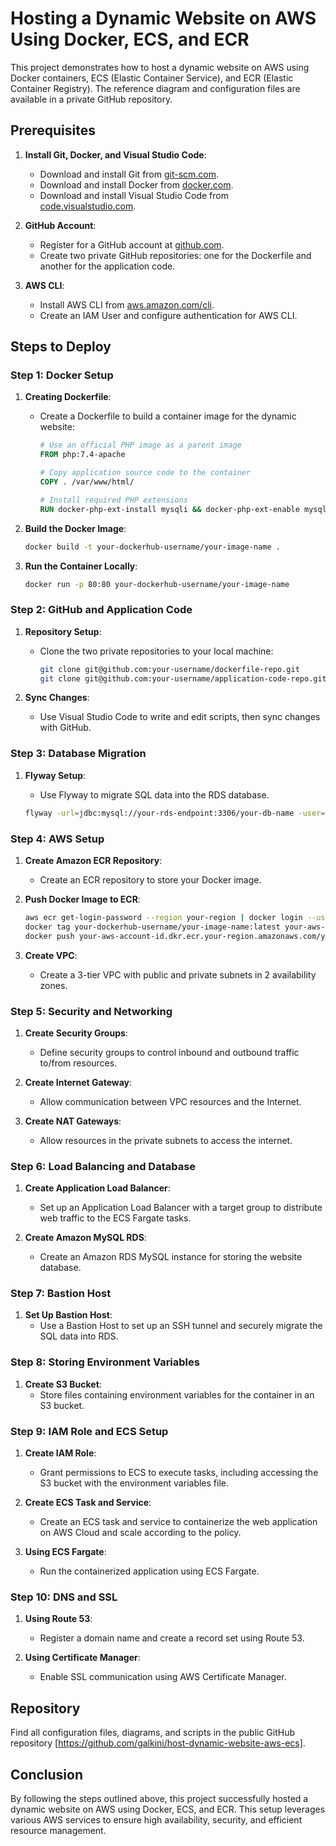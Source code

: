 # Hosting a Dynamic Website on AWS Using Docker, ECS, and ECR

This project demonstrates how to host a dynamic website on AWS using Docker containers, ECS (Elastic Container Service), and ECR (Elastic Container Registry). The reference diagram and configuration files are available in a private GitHub repository.

## Prerequisites

1. **Install Git, Docker, and Visual Studio Code**:
   - Download and install Git from [git-scm.com](https://git-scm.com).
   - Download and install Docker from [docker.com](https://www.docker.com).
   - Download and install Visual Studio Code from [code.visualstudio.com](https://code.visualstudio.com).

2. **GitHub Account**:
   - Register for a GitHub account at [github.com](https://github.com).
   - Create two private GitHub repositories: one for the Dockerfile and another for the application code.

3. **AWS CLI**:
   - Install AWS CLI from [aws.amazon.com/cli](https://aws.amazon.com/cli).
   - Create an IAM User and configure authentication for AWS CLI.

## Steps to Deploy

### Step 1: Docker Setup

1. **Creating Dockerfile**:
   - Create a Dockerfile to build a container image for the dynamic website:

     ```Dockerfile
     # Use an official PHP image as a parent image
     FROM php:7.4-apache

     # Copy application source code to the container
     COPY . /var/www/html/

     # Install required PHP extensions
     RUN docker-php-ext-install mysqli && docker-php-ext-enable mysqli
     ```

2. **Build the Docker Image**:

    ```sh
    docker build -t your-dockerhub-username/your-image-name .
    ```

3. **Run the Container Locally**:

    ```sh
    docker run -p 80:80 your-dockerhub-username/your-image-name
    ```

### Step 2: GitHub and Application Code

1. **Repository Setup**:
   - Clone the two private repositories to your local machine:

     ```sh
     git clone git@github.com:your-username/dockerfile-repo.git
     git clone git@github.com:your-username/application-code-repo.git
     ```

2. **Sync Changes**:
   - Use Visual Studio Code to write and edit scripts, then sync changes with GitHub.

### Step 3: Database Migration

1. **Flyway Setup**:
   - Use Flyway to migrate SQL data into the RDS database.

    ```sh
    flyway -url=jdbc:mysql://your-rds-endpoint:3306/your-db-name -user=your-username -password=your-password migrate
    ```

### Step 4: AWS Setup

1. **Create Amazon ECR Repository**:
   - Create an ECR repository to store your Docker image.

2. **Push Docker Image to ECR**:

    ```sh
    aws ecr get-login-password --region your-region | docker login --username AWS --password-stdin your-aws-account-id.dkr.ecr.your-region.amazonaws.com
    docker tag your-dockerhub-username/your-image-name:latest your-aws-account-id.dkr.ecr.your-region.amazonaws.com/your-ecr-repository-name:latest
    docker push your-aws-account-id.dkr.ecr.your-region.amazonaws.com/your-ecr-repository-name:latest
    ```

3. **Create VPC**:
   - Create a 3-tier VPC with public and private subnets in 2 availability zones.

### Step 5: Security and Networking

1. **Create Security Groups**:
   - Define security groups to control inbound and outbound traffic to/from resources.

2. **Create Internet Gateway**:
   - Allow communication between VPC resources and the Internet.

3. **Create NAT Gateways**:
   - Allow resources in the private subnets to access the internet.

### Step 6: Load Balancing and Database

1. **Create Application Load Balancer**:
   - Set up an Application Load Balancer with a target group to distribute web traffic to the ECS Fargate tasks.

2. **Create Amazon MySQL RDS**:
   - Create an Amazon RDS MySQL instance for storing the website database.

### Step 7: Bastion Host

1. **Set Up Bastion Host**:
   - Use a Bastion Host to set up an SSH tunnel and securely migrate the SQL data into RDS.

### Step 8: Storing Environment Variables

1. **Create S3 Bucket**:
   - Store files containing environment variables for the container in an S3 bucket.

### Step 9: IAM Role and ECS Setup

1. **Create IAM Role**:
   - Grant permissions to ECS to execute tasks, including accessing the S3 bucket with the environment variables file.

2. **Create ECS Task and Service**:
   - Create an ECS task and service to containerize the web application on AWS Cloud and scale according to the policy.

3. **Using ECS Fargate**:
   - Run the containerized application using ECS Fargate.

### Step 10: DNS and SSL

1. **Using Route 53**:
   - Register a domain name and create a record set using Route 53.

2. **Using Certificate Manager**:
   - Enable SSL communication using AWS Certificate Manager.

## Repository

Find all configuration files, diagrams, and scripts in the public GitHub repository [https://github.com/galkini/host-dynamic-website-aws-ecs].

## Conclusion

By following the steps outlined above, this project successfully hosted a dynamic website on AWS using Docker, ECS, and ECR. This setup leverages various AWS services to ensure high availability, security, and efficient resource management.
